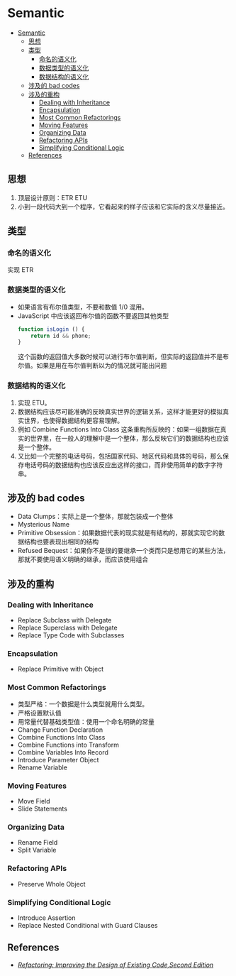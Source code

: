 # Semantic

<!-- TOC -->

- [Semantic](#semantic)
    - [思想](#思想)
    - [类型](#类型)
        - [命名的语义化](#命名的语义化)
        - [数据类型的语义化](#数据类型的语义化)
        - [数据结构的语义化](#数据结构的语义化)
    - [涉及的 bad codes](#涉及的-bad-codes)
    - [涉及的重构](#涉及的重构)
        - [Dealing with Inheritance](#dealing-with-inheritance)
        - [Encapsulation](#encapsulation)
        - [Most Common Refactorings](#most-common-refactorings)
        - [Moving Features](#moving-features)
        - [Organizing Data](#organizing-data)
        - [Refactoring APIs](#refactoring-apis)
        - [Simplifying Conditional Logic](#simplifying-conditional-logic)
    - [References](#references)

<!-- /TOC -->


## 思想
1. 顶层设计原则：ETR ETU
2. 小到一段代码大到一个程序，它看起来的样子应该和它实际的含义尽量接近。


## 类型
### 命名的语义化
实现 ETR

### 数据类型的语义化
* 如果语言有布尔值类型，不要和数值 1/0 混用。
* JavaScript 中应该返回布尔值的函数不要返回其他类型
    ```js
    function isLogin () {
        return id && phone;
    }
    ```
    这个函数的返回值大多数时候可以进行布尔值判断，但实际的返回值并不是布尔值。如果是用在布尔值判断以为的情况就可能出问题

### 数据结构的语义化
1. 实现 ETU。
2. 数据结构应该尽可能准确的反映真实世界的逻辑关系，这样才能更好的模拟真实世界，也使得数据结构更容易理解。
3. 例如 Combine Functions Into Class 这条重构所反映的：如果一组数据在真实的世界里，在一般人的理解中是一个整体，那么反映它们的数据结构也应该是一个整体。
4. 又比如一个完整的电话号码，包括国家代码、地区代码和具体的号码，那么保存电话号码的数据结构也应该反应出这样的接口，而非使用简单的数字字符串。


## 涉及的 bad codes
* Data Clumps：实际上是一个整体，那就包装成一个整体
* Mysterious Name
* Primitive Obsession：如果数据代表的现实就是有结构的，那就实现它的数据结构也要表现出相同的结构
* Refused Bequest：如果你不是很的要继承一个类而只是想用它的某些方法，那就不要使用语义明确的继承，而应该使用组合


## 涉及的重构
### Dealing with Inheritance
* Replace Subclass with Delegate
* Replace Superclass with Delegate
* Replace Type Code with Subclasses

### Encapsulation
* Replace Primitive with Object

### Most Common Refactorings
* 类型严格：一个数据是什么类型就用什么类型。
* 严格设置默认值
* 用常量代替基础类型值：使用一个命名明确的常量
* Change Function Declaration
* Combine Functions Into Class
* Combine Functions into Transform
* Combine Variables Into Record
* Introduce Parameter Object
* Rename Variable

### Moving Features
* Move Field
* Slide Statements

### Organizing Data
* Rename Field
* Split Variable

### Refactoring APIs
* Preserve Whole Object

### Simplifying Conditional Logic
* Introduce Assertion
* Replace Nested Conditional with Guard Clauses


## References
* [*Refactoring: Improving the Design of Existing Code,Second Edition*](https://book.douban.com/subject/30332135/)
